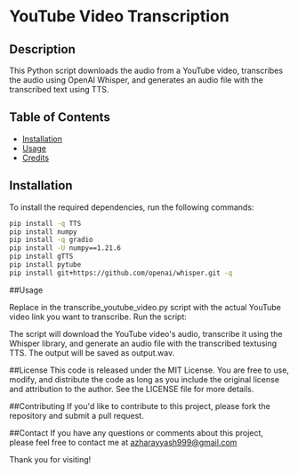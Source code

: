 # YouTube Video Transcription

## Description

This Python script downloads the audio from a YouTube video, transcribes the audio using OpenAI Whisper, and generates an audio file with the transcribed text using TTS.

## Table of Contents

- [Installation](#installation)
- [Usage](#usage)
- [Credits](#credits)

## Installation

To install the required dependencies, run the following commands:

```bash
pip install -q TTS
pip install numpy
pip install -q gradio
pip install -U numpy==1.21.6
pip install gTTS
pip install pytube
pip install git+https://github.com/openai/whisper.git -q
```

##Usage

Replace <youtube video link> in the transcribe_youtube_video.py script with the actual YouTube video link you want to transcribe.
Run the script:

The script will download the YouTube video's audio, 
transcribe it using the Whisper library, and generate 
an audio file with the transcribed textusing TTS.
The output will be saved as output.wav.

##License
This code is released under the MIT License.
You are free to use, modify, and distribute the code as long as you include the original license and attribution to the author. See the LICENSE file for more details.

##Contributing
If you'd like to contribute to this project,
please fork the repository and submit a pull request.

##Contact
If you have any questions or comments about this project,
please feel free to contact me at azharayyash999@gmail.com

Thank you for visiting!
